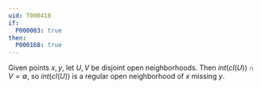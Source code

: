 ```yaml
---
uid: T000418
if:
  P000003: true
then:
  P000168: true
---
```


Given points $x,y$, let $U,V$ be disjoint open neighborhoods. Then $int(cl(U))\cap V=\emptyset$,
so $int(cl(U))$ is a regular open neighborhood of $x$ missing $y$.

